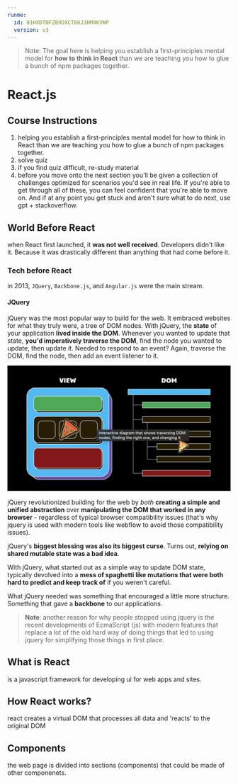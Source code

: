 ```yaml
---
runme:
  id: 01HXDTNFZB9DXCT66J3HM4KVWP
  version: v3
---
```


> Note: The goal here is helping you establish a first-principles mental model for **how to think in React** than we are teaching you how to glue a bunch of npm packages together.
# React.js

## Course Instructions

1. helping you establish a first-principles mental model for how to think in React than we are teaching you how to glue a bunch of npm packages together.
2. solve quiz
3. if you find quiz difficult, re-study material
4. before you move onto the next section you'll be given a collection of challenges optimized for scenarios you'd see in real life. If you're able to get through all of these, you can feel confident that you're able to move on. And if at any point you get stuck and aren't sure what to do next, use gpt + stackoverflow.

## World Before React

when React first launched, it **was not well received**. Developers didn't like it. Because it was drastically different than anything that had come before it.

### Tech before React

in 2013, `JQuery`, `Backbone.js`, and `Angular.js` were the main stream.

#### JQuery

jQuery was the most popular way to build for the web. It embraced websites for what they truly were, a tree of DOM nodes. With jQuery, the **state** of your application **lived inside the DOM**. Whenever you wanted to update that state, **you'd imperatively traverse the DOM**, find the node you wanted to update, then update it. Needed to respond to an event? Again, traverse the DOM, find the node, then add an event listener to it.

![jquery](./jquery.png)

jQuery revolutionized building for the web by *both* **creating a simple and unified abstraction** over **manipulating the DOM that worked in any browser** - regardless of typical browser compatibility issues (that's why jquery is used with modern tools like webflow to avoid those compatibility issues).

jQuery's **biggest blessing was also its biggest curse**. Turns out, **relying on shared mutable state was a bad idea**.

With jQuery, what started out as a simple way to update DOM state, typically devolved into a **mess of spaghetti like mutations that were both hard to predict and keep track of** if you weren't careful.

What jQuery needed was something that encouraged a little more structure. Something that gave a **backbone** to our applications.

> **Note**: another reason for why people stopped using jquery is the recent developments of EcmaScript (js) with modern features that replace a lot of the old hard way of doing things that led to using jquery for simplifying those things in first place.

## What is React

is a javascript framework for developing ui for web apps and sites.

## How React works?

react creates a virtual DOM that processes all data and 'reacts' to the original DOM

## Components

the web page is divided into sections (components) that could be made of other componenets.

